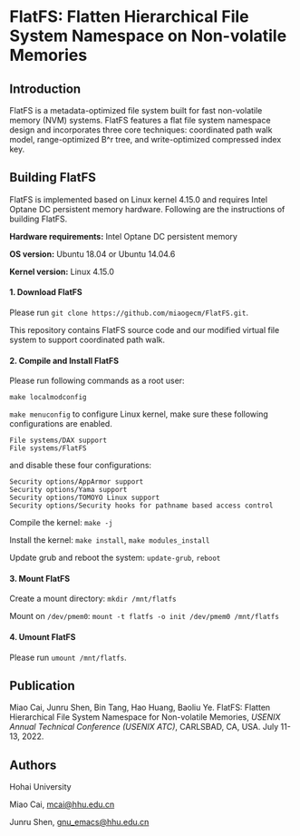 # FlatFS: Flatten Hierarchical File System Namespace on Non-volatile Memories

## Introduction

FlatFS is a metadata-optimized file system built for fast non-volatile memory (NVM) systems. FlatFS features a flat file system namespace design and incorporates three core techniques: coordinated path walk model, range-optimized B^r tree, and write-optimized compressed index key. 

## Building FlatFS

FlatFS is implemented based on Linux kernel 4.15.0 and requires Intel Optane DC persistent memory hardware. Following are the instructions of building FlatFS.

**Hardware requirements:** Intel Optane DC persistent memory

**OS version:** Ubuntu 18.04 or Ubuntu 14.04.6

**Kernel version:** Linux 4.15.0

#### 1. Download FlatFS

Please run `git clone https://github.com/miaogecm/FlatFS.git`. 

This repository contains FlatFS source code and our modified virtual file system to support coordinated path walk.

#### 2. Compile and Install FlatFS

Please run following commands as a root user:

`make localmodconfig`

`make menuconfig` to configure Linux kernel, make sure these following configurations are enabled.

```
File systems/DAX support
File systems/FlatFS
```

and disable these four configurations:

```
Security options/AppArmor support
Security options/Yama support
Security options/TOMOYO Linux support
Security options/Security hooks for pathname based access control
```

Compile the kernel: `make -j`

Install the kernel: `make install`, `make modules_install`

Update grub and reboot the system: `update-grub`, `reboot`

#### 3. Mount FlatFS

Create a mount directory: `mkdir /mnt/flatfs`

Mount on `/dev/pmem0`: `mount -t flatfs -o init /dev/pmem0 /mnt/flatfs`

#### 4. Umount FlatFS

Please run `umount /mnt/flatfs`.

## Publication

Miao Cai, Junru Shen, Bin Tang, Hao Huang, Baoliu Ye. FlatFS: Flatten Hierarchical File System Namespace for Non-volatile Memories, *USENIX Annual Technical Conference (USENIX ATC)*, CARLSBAD, CA, USA. July 11-13, 2022.

## Authors

Hohai University

Miao Cai, mcai@hhu.edu.cn

Junru Shen, gnu_emacs@hhu.edu.cn
